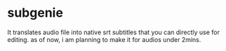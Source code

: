 # subgenie

It translates audio file into native srt subtitles that you can directly use for editing. as of now, i am planning to make it for audios under 2mins.
